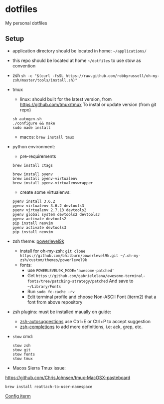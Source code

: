 # dotfiles
My personal dotfiles

## Setup

- application directory should be located in home: `~/applications/`

- this repo should be located at home `~/dotfiles` to use stow as convention

- zsh `sh -c "$(curl -fsSL https://raw.github.com/robbyrussell/oh-my-zsh/master/tools/install.sh)"`

- tmux
    + linux: should built for the latest version, from https://github.com/tmux/tmux
    To instal or update version (from git repo)

    ```
    sh autogen.sh
    ./configure && make
    sudo made install
    ```
    + macos: `brew install tmux`

- python environment:
    + pre-requirements
    ```
    brew install ctags

    brew install pyenv
    brew install pyenv-virtualenv
    brew install pyenv-virtualenvwrapper
    ```
    + create some virtualenvs:
    ```
    pyenv install 3.6.2
    pyenv virtualenv 3.6.2 devtools3
    pyenv virtualenv 2.7.13 devtools2
    pyenv global system devtools2 devtools3
    pyenv activate devtools2
    pip install neovim
    pyenv activate devtools3
    pip install neovim
    ```

- zsh theme: [powerlevel9k](https://github.com/bhilburn/powerlevel9k/wiki/Install-Instructions#step-1-install-powerlevel9k)
    + install for oh-my-zsh: `git clone https://github.com/bhilburn/powerlevel9k.git ~/.oh-my-zsh/custom/themes/powerlevel9k`
	+ fonts:
        + use `POWERLEVEL9K_MODE='awesome-patched'`
        + Get `https://github.com/gabrielelana/awesome-terminal-fonts/tree/patching-strategy/patched`
          And save to `~/Library/Fonts`
        + Run `sudo fc-cache -rv`
        + Edit terminal profile and choose Non-ASCII Font (iterm2) that a font from above repository
- zsh plugins: must be installed maually on guide:
    + [zsh-autosuggestions](https://github.com/zsh-users/zsh-autosuggestions)
		use Ctrl+E or Ctrl+P to accept suggestion
	+ [zsh-completions](https://github.com/zsh-users/zsh-completions) to add
	  more definitions, i.e: ack, grep, etc.
	
- `stow` cmd:
  ```
  stow zsh
  stow git
  stow fonts
  stow tmux
  ```

- Macos Sierra Tmux issue:

https://github.com/ChrisJohnsen/tmux-MacOSX-pasteboard

`brew install reattach-to-user-namespace`

[Config iterm](https://apple.stackexchange.com/questions/208387/copy-to-clipboard-from-tmux-in-el-capitan)
